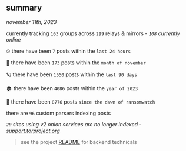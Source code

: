 
## summary
_november 11th, 2023_

currently tracking `163` groups across `299` relays & mirrors - _`108` currently online_

⏲ there have been `7` posts within the `last 24 hours`

🦈 there have been `173` posts within the `month of november`

🪐 there have been `1550` posts within the `last 90 days`

🏚 there have been `4086` posts within the `year of 2023`

🦕 there have been `8776` posts `since the dawn of ransomwatch`

there are `96` custom parsers indexing posts

_`20` sites using v2 onion services are no longer indexed - [support.torproject.org](https://support.torproject.org/onionservices/v2-deprecation/)_

> see the project [README](https://github.com/joshhighet/ransomwatch#ransomwatch--) for backend technicals
